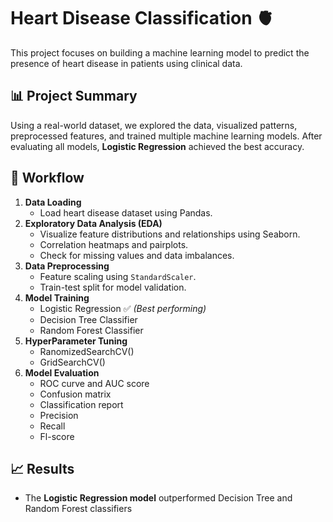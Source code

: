 # Heart Disease Classification 🫀

This project focuses on building a machine learning model to predict the presence of heart disease in patients using clinical data. 
## 📊 Project Summary

Using a real-world dataset, we explored the data, visualized patterns, preprocessed features, and trained multiple machine learning models. After evaluating all models, **Logistic Regression** achieved the best accuracy.

## 🚀 Workflow

1. **Data Loading**  
   - Load heart disease dataset using Pandas.
2. **Exploratory Data Analysis (EDA)**  
   - Visualize feature distributions and relationships using Seaborn.
   - Correlation heatmaps and pairplots.
   - Check for missing values and data imbalances.
3. **Data Preprocessing**  
   - Feature scaling using `StandardScaler`.
   - Train-test split for model validation.
4. **Model Training**  
   - Logistic Regression ✅ *(Best performing)*
   - Decision Tree Classifier
   - Random Forest Classifier
5. **HyperParameter Tuning**
   - RanomizedSearchCV()
   - GridSearchCV()
6. **Model Evaluation**  
   - ROC curve and AUC score
   - Confusion matrix
   - Classification report
   - Precision
   - Recall
   - Fl-score


## 📈 Results

- The **Logistic Regression model** outperformed Decision Tree and Random Forest classifiers 
